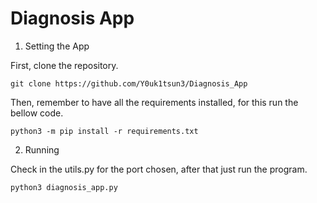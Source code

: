 # Diagnosis App

1. Setting the App

First, clone the repository.
```
git clone https://github.com/Y0uk1tsun3/Diagnosis_App
```
Then, remember to have all the requirements installed, for this run the bellow code.
```
python3 -m pip install -r requirements.txt
```

2. Running

Check in the utils.py for the port chosen, after that just run the program.
```
python3 diagnosis_app.py
```